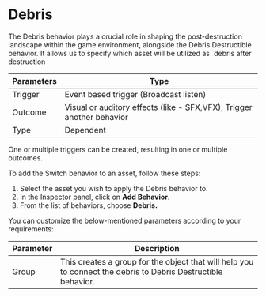 # Debris

The Debris behavior plays a crucial role in shaping the post-destruction landscape within the game environment, alongside the Debris Destructible behavior. It allows us to specify which asset will be utilized as \`debris after destruction

| Parameters  | Type                                                                   |
| ----------- | ---------------------------------------------------------------------- |
| Trigger     | Event based trigger (Broadcast listen)                                 |
| Outcome     | Visual or auditory effects (like - SFX,VFX),  Trigger another behavior |
| Type        | Dependent                                                              |

One or multiple triggers can be created, resulting in one or multiple outcomes.

To add the Switch behavior to an asset, follow these steps:

1. Select the asset you wish to apply the Debris behavior to.
2. In the Inspector panel, click on **Add Behavior**.
3. From the list of behaviors, choose **Debris.**

You can customize the below-mentioned parameters according to your requirements:

| Parameter | Description                                                                                                   |
| --------- | ------------------------------------------------------------------------------------------------------------- |
| Group     | This creates a group for the object that will help you to connect the debris to Debris Destructible behavior. |
